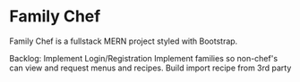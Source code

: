 # Family Chef

Family Chef is a fullstack MERN project styled with Bootstrap.

Backlog:
Implement Login/Registration
Implement families so non-chef's can view and request menus and recipes.
Build import recipe from  3rd party